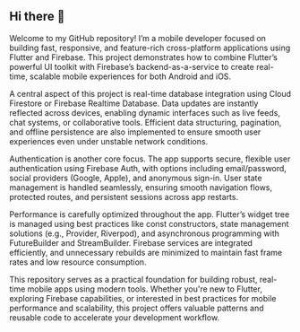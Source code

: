 ## Hi there 👋

Welcome to my GitHub repository! I’m a mobile developer focused on building fast, responsive, and feature-rich cross-platform applications using Flutter and Firebase. This project demonstrates how to combine Flutter’s powerful UI toolkit with Firebase’s backend-as-a-service to create real-time, scalable mobile experiences for both Android and iOS.

A central aspect of this project is real-time database integration using Cloud Firestore or Firebase Realtime Database. Data updates are instantly reflected across devices, enabling dynamic interfaces such as live feeds, chat systems, or collaborative tools. Efficient data structuring, pagination, and offline persistence are also implemented to ensure smooth user experiences even under unstable network conditions.

Authentication is another core focus. The app supports secure, flexible user authentication using Firebase Auth, with options including email/password, social providers (Google, Apple), and anonymous sign-in. User state management is handled seamlessly, ensuring smooth navigation flows, protected routes, and persistent sessions across app restarts.

Performance is carefully optimized throughout the app. Flutter’s widget tree is managed using best practices like const constructors, state management solutions (e.g., Provider, Riverpod), and asynchronous programming with FutureBuilder and StreamBuilder. Firebase services are integrated efficiently, and unnecessary rebuilds are minimized to maintain fast frame rates and low resource consumption.

This repository serves as a practical foundation for building robust, real-time mobile apps using modern tools. Whether you're new to Flutter, exploring Firebase capabilities, or interested in best practices for mobile performance and scalability, this project offers valuable patterns and reusable code to accelerate your development workflow.
